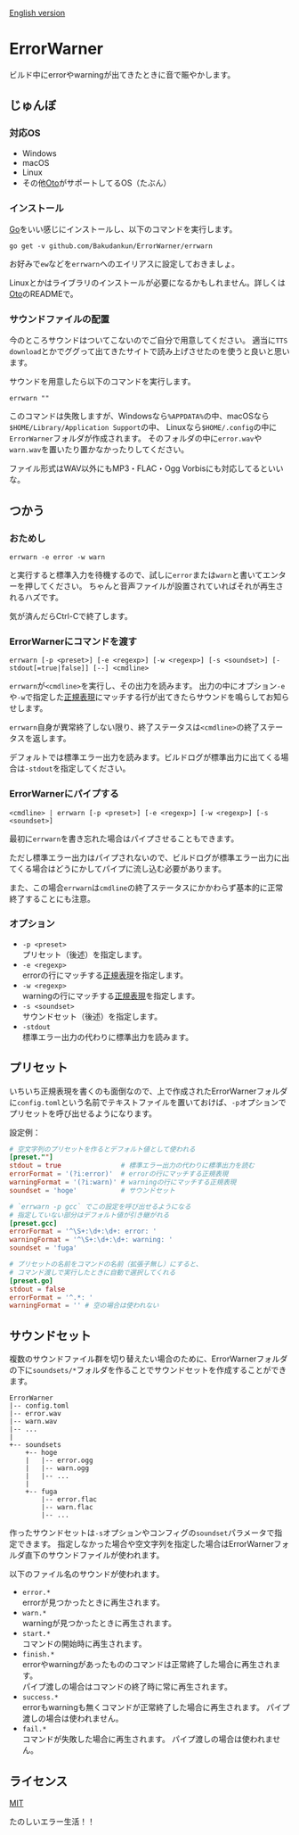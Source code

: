 [English version](README.md)

# ErrorWarner

ビルド中にerrorやwarningが出てきたときに音で賑やかします。


## じゅんぼ

### 対応OS

* Windows
* macOS
* Linux
* その他[Oto]がサポートしてるOS（たぶん）


### インストール

[Go]をいい感じにインストールし、以下のコマンドを実行します。

```
go get -v github.com/Bakudankun/ErrorWarner/errwarn
```

お好みで`ew`などを`errwarn`へのエイリアスに設定しておきましょ。

Linuxとかはライブラリのインストールが必要になるかもしれません。詳しくは[Oto]のREADMEで。


### サウンドファイルの配置

今のところサウンドはついてこないのでご自分で用意してください。
適当に`TTS download`とかでググって出てきたサイトで読み上げさせたのを使うと良いと思います。

サウンドを用意したら以下のコマンドを実行します。

```
errwarn ""
```

このコマンドは失敗しますが、Windowsなら`%APPDATA%`の中、macOSなら`$HOME/Library/Application Support`の中、
Linuxなら`$HOME/.config`の中に`ErrorWarner`フォルダが作成されます。
そのフォルダの中に`error.wav`や`warn.wav`を置いたり置かなかったりしてください。

ファイル形式はWAV以外にもMP3・FLAC・Ogg Vorbisにも対応してるといいな。


## つかう

### おためし

```
errwarn -e error -w warn
```

と実行すると標準入力を待機するので、試しに`error`または`warn`と書いてエンターを押してください。
ちゃんと音声ファイルが設置されていればそれが再生されるハズです。

気が済んだらCtrl-Cで終了します。


### ErrorWarnerにコマンドを渡す

```
errwarn [-p <preset>] [-e <regexp>] [-w <regexp>] [-s <soundset>] [-stdout[=true|false]] [--] <cmdline>
```

`errwarn`が`<cmdline>`を実行し、その出力を読みます。
出力の中にオプション`-e`や`-w`で指定した[正規表現]にマッチする行が出てきたらサウンドを鳴らしてお知らせします。

`errwarn`自身が異常終了しない限り、終了ステータスは`<cmdline>`の終了ステータスを返します。

デフォルトでは標準エラー出力を読みます。ビルドログが標準出力に出てくる場合は`-stdout`を指定してください。


### ErrorWarnerにパイプする

```
<cmdline> | errwarn [-p <preset>] [-e <regexp>] [-w <regexp>] [-s <soundset>]
```

最初に`errwarn`を書き忘れた場合はパイプさせることもできます。

ただし標準エラー出力はパイプされないので、ビルドログが標準エラー出力に出てくる場合はどうにかしてパイプに流し込む必要があります。

また、この場合`errwarn`は`cmdline`の終了ステータスにかかわらず基本的に正常終了することにも注意。


### オプション

* `-p <preset>`  
  プリセット（後述）を指定します。
* `-e <regexp>`  
  errorの行にマッチする[正規表現]を指定します。
* `-w <regexp>`  
  warningの行にマッチする[正規表現]を指定します。
* `-s <soundset>`  
  サウンドセット（後述）を指定します。
* `-stdout`  
  標準エラー出力の代わりに標準出力を読みます。


## プリセット

いちいち正規表現を書くのも面倒なので、上で作成されたErrorWarnerフォルダに`config.toml`という名前でテキストファイルを置いておけば、`-p`オプションでプリセットを呼び出せるようになります。

設定例：

```toml
# 空文字列のプリセットを作るとデフォルト値として使われる
[preset.""]
stdout = true               # 標準エラー出力の代わりに標準出力を読む
errorFormat = '(?i:error)'  # errorの行にマッチする正規表現
warningFormat = '(?i:warn)' # warningの行にマッチする正規表現
soundset = 'hoge'           # サウンドセット

# `errwarn -p gcc` でこの設定を呼び出せるようになる
# 指定していない部分はデフォルト値が引き継がれる
[preset.gcc]
errorFormat = '^\S+:\d+:\d+: error: '
warningFormat = '^\S+:\d+:\d+: warning: '
soundset = 'fuga'

# プリセットの名前をコマンドの名前（拡張子無し）にすると、
# コマンド渡しで実行したときに自動で選択してくれる
[preset.go]
stdout = false
errorFormat = '^.*: '
warningFormat = '' # 空の場合は使われない
```


## サウンドセット

複数のサウンドファイル群を切り替えたい場合のために、ErrorWarnerフォルダの下に`soundsets/*`フォルダを作ることでサウンドセットを作成することができます。

```
ErrorWarner
|-- config.toml
|-- error.wav
|-- warn.wav
|-- ...
|
+-- soundsets
    +-- hoge
    |   |-- error.ogg
    |   |-- warn.ogg
    |   |-- ...
    |
    +-- fuga
        |-- error.flac
        |-- warn.flac
        |-- ...
```

作ったサウンドセットは`-s`オプションやコンフィグの`soundset`パラメータで指定できます。
指定しなかった場合や空文字列を指定した場合はErrorWarnerフォルダ直下のサウンドファイルが使われます。

以下のファイル名のサウンドが使われます。

* `error.*`  
  errorが見つかったときに再生されます。
* `warn.*`  
  warningが見つかったときに再生されます。
* `start.*`  
  コマンドの開始時に再生されます。
* `finish.*`  
  errorやwarningがあったもののコマンドは正常終了した場合に再生されます。  
  パイプ渡しの場合はコマンドの終了時に常に再生されます。
* `success.*`  
  errorもwarningも無くコマンドが正常終了した場合に再生されます。
  パイプ渡しの場合は使われません。
* `fail.*`  
  コマンドが失敗した場合に再生されます。
  パイプ渡しの場合は使われません。


## ライセンス

[MIT](https://github.com/Bakudankun/ErrorWarner/blob/master/LICENSE)


たのしいエラー生活！！


[Oto]: https://github.com/hajimehoshi/oto
[Go]: https://golang.org/
[正規表現]: https://golang.org/pkg/regexp/syntax/

